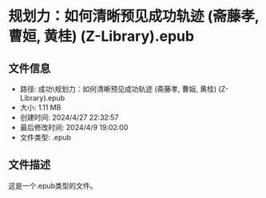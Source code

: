 ﻿# 规划力：如何清晰预见成功轨迹 (斋藤孝, 曹姮, 黄桂) (Z-Library).epub

## 文件信息
- 路径: 成功\规划力：如何清晰预见成功轨迹 (斋藤孝, 曹姮, 黄桂) (Z-Library).epub
- 大小: 1.11 MB
- 创建时间: 2024/4/27 22:32:57
- 最后修改时间: 2024/4/9 19:02:00
- 文件类型: .epub

## 文件描述
这是一个.epub类型的文件。


